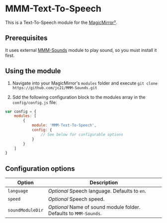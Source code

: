 # MMM-Text-To-Speech

This is a Text-To-Speech module for the [MagicMirror²](https://github.com/MichMich/MagicMirror/).

## Prerequisites

It uses external [MMM-Sounds](https://github.com/jc21/MMM-Sounds) module to play sound, so you must install it first.

## Using the module

1. Navigate into your MagicMirror's `modules` folder and execute `git clone https://github.com/jc21/MMM-Sounds.git`

2. Sdd the following configuration block to the modules array in the `config/config.js` file:
```js
var config = {
    modules: [
        {
            module: 'MMM-Text-To-Speech',
            config: {
                // See below for configurable options
            }
        }
    ]
}
```

## Configuration options

| Option           | Description
|----------------- |-----------
| `language`        | *Optional* Speech language. Defaults to `en`.
| `speed`        | *Optional* Speech speed.
| `soundModuleDir`        | *Optional* Name of sound module folder. Defaults to `MMM-Sounds`.
